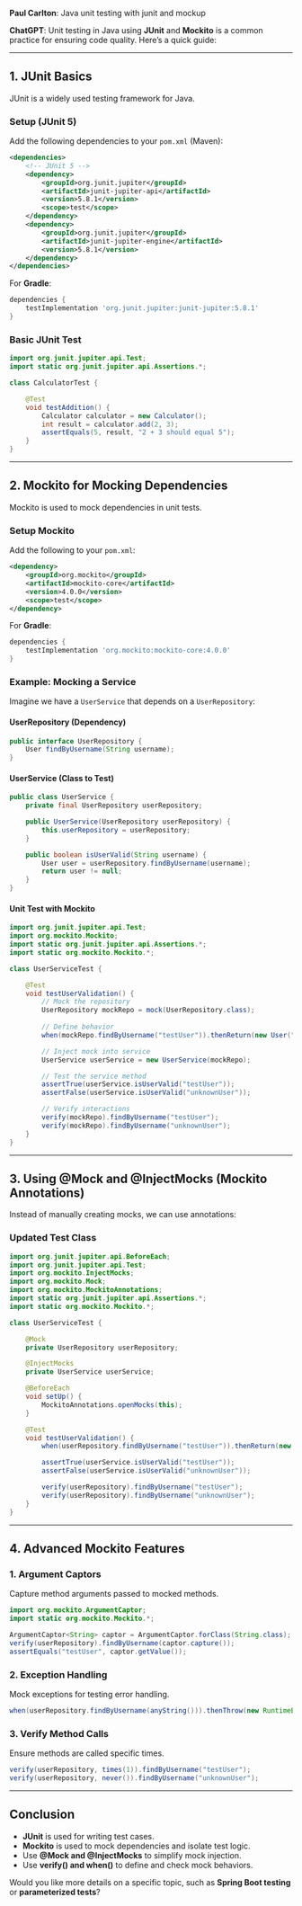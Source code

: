 **Paul Carlton**: Java unit testing with junit  and mockup

**ChatGPT**: Unit testing in Java using **JUnit** and **Mockito** is a common practice for ensuring code quality. Here’s a quick guide:

---

## **1. JUnit Basics**
JUnit is a widely used testing framework for Java.

### **Setup (JUnit 5)**
Add the following dependencies to your `pom.xml` (Maven):

```xml
<dependencies>
    <!-- JUnit 5 -->
    <dependency>
        <groupId>org.junit.jupiter</groupId>
        <artifactId>junit-jupiter-api</artifactId>
        <version>5.8.1</version>
        <scope>test</scope>
    </dependency>
    <dependency>
        <groupId>org.junit.jupiter</groupId>
        <artifactId>junit-jupiter-engine</artifactId>
        <version>5.8.1</version>
    </dependency>
</dependencies>
```

For **Gradle**:

```groovy
dependencies {
    testImplementation 'org.junit.jupiter:junit-jupiter:5.8.1'
}
```

### **Basic JUnit Test**
```java
import org.junit.jupiter.api.Test;
import static org.junit.jupiter.api.Assertions.*;

class CalculatorTest {

    @Test
    void testAddition() {
        Calculator calculator = new Calculator();
        int result = calculator.add(2, 3);
        assertEquals(5, result, "2 + 3 should equal 5");
    }
}
```

---

## **2. Mockito for Mocking Dependencies**
Mockito is used to mock dependencies in unit tests.

### **Setup Mockito**
Add the following to your `pom.xml`:

```xml
<dependency>
    <groupId>org.mockito</groupId>
    <artifactId>mockito-core</artifactId>
    <version>4.0.0</version>
    <scope>test</scope>
</dependency>
```

For **Gradle**:

```groovy
dependencies {
    testImplementation 'org.mockito:mockito-core:4.0.0'
}
```

### **Example: Mocking a Service**
Imagine we have a `UserService` that depends on a `UserRepository`:

#### **UserRepository (Dependency)**
```java
public interface UserRepository {
    User findByUsername(String username);
}
```

#### **UserService (Class to Test)**
```java
public class UserService {
    private final UserRepository userRepository;

    public UserService(UserRepository userRepository) {
        this.userRepository = userRepository;
    }

    public boolean isUserValid(String username) {
        User user = userRepository.findByUsername(username);
        return user != null;
    }
}
```

#### **Unit Test with Mockito**
```java
import org.junit.jupiter.api.Test;
import org.mockito.Mockito;
import static org.junit.jupiter.api.Assertions.*;
import static org.mockito.Mockito.*;

class UserServiceTest {

    @Test
    void testUserValidation() {
        // Mock the repository
        UserRepository mockRepo = mock(UserRepository.class);
        
        // Define behavior
        when(mockRepo.findByUsername("testUser")).thenReturn(new User("testUser"));

        // Inject mock into service
        UserService userService = new UserService(mockRepo);

        // Test the service method
        assertTrue(userService.isUserValid("testUser"));
        assertFalse(userService.isUserValid("unknownUser"));

        // Verify interactions
        verify(mockRepo).findByUsername("testUser");
        verify(mockRepo).findByUsername("unknownUser");
    }
}
```

---

## **3. Using @Mock and @InjectMocks (Mockito Annotations)**
Instead of manually creating mocks, we can use annotations:

### **Updated Test Class**
```java
import org.junit.jupiter.api.BeforeEach;
import org.junit.jupiter.api.Test;
import org.mockito.InjectMocks;
import org.mockito.Mock;
import org.mockito.MockitoAnnotations;
import static org.junit.jupiter.api.Assertions.*;
import static org.mockito.Mockito.*;

class UserServiceTest {

    @Mock
    private UserRepository userRepository;

    @InjectMocks
    private UserService userService;

    @BeforeEach
    void setUp() {
        MockitoAnnotations.openMocks(this);
    }

    @Test
    void testUserValidation() {
        when(userRepository.findByUsername("testUser")).thenReturn(new User("testUser"));

        assertTrue(userService.isUserValid("testUser"));
        assertFalse(userService.isUserValid("unknownUser"));

        verify(userRepository).findByUsername("testUser");
        verify(userRepository).findByUsername("unknownUser");
    }
}
```

---

## **4. Advanced Mockito Features**
### **1. Argument Captors**
Capture method arguments passed to mocked methods.
```java
import org.mockito.ArgumentCaptor;
import static org.mockito.Mockito.*;

ArgumentCaptor<String> captor = ArgumentCaptor.forClass(String.class);
verify(userRepository).findByUsername(captor.capture());
assertEquals("testUser", captor.getValue());
```

### **2. Exception Handling**
Mock exceptions for testing error handling.
```java
when(userRepository.findByUsername(anyString())).thenThrow(new RuntimeException("Database error"));
```

### **3. Verify Method Calls**
Ensure methods are called specific times.
```java
verify(userRepository, times(1)).findByUsername("testUser");
verify(userRepository, never()).findByUsername("unknownUser");
```

---

## **Conclusion**
- **JUnit** is used for writing test cases.
- **Mockito** is used to mock dependencies and isolate test logic.
- Use **@Mock and @InjectMocks** to simplify mock injection.
- Use **verify() and when()** to define and check mock behaviors.

Would you like more details on a specific topic, such as **Spring Boot testing** or **parameterized tests**?

